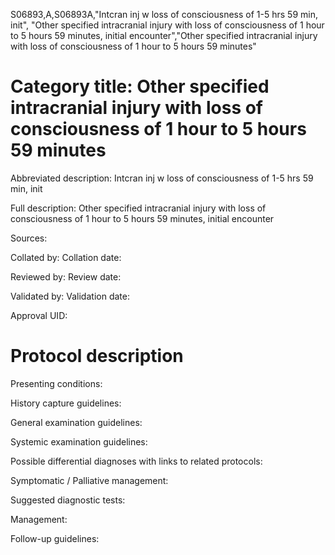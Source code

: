 S06893,A,S06893A,"Intcran inj w loss of consciousness of 1-5 hrs 59 min, init", "Other specified intracranial injury with loss of consciousness of 1 hour to 5 hours 59 minutes, initial encounter","Other specified intracranial injury with loss of consciousness of 1 hour to 5 hours 59 minutes"
# Category title: Other specified intracranial injury with loss of consciousness of 1 hour to 5 hours 59 minutes

Abbreviated description: Intcran inj w loss of consciousness of 1-5 hrs 59 min, init

Full description: Other specified intracranial injury with loss of consciousness of 1 hour to 5 hours 59 minutes, initial encounter

Sources:

Collated by:
Collation date:

Reviewed by:
Review date:

Validated by:
Validation date:

Approval UID:

# Protocol description

Presenting conditions:

History capture guidelines:

General examination guidelines:

Systemic examination guidelines:

Possible differential diagnoses with links to related protocols:

Symptomatic / Palliative management:

Suggested diagnostic tests:

Management:

Follow-up guidelines:
